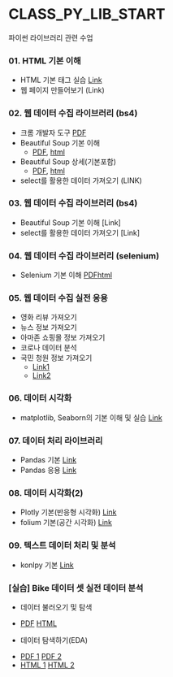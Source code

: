 # CLASS_PY_LIB_START
 파이썬 라이브러리 관련 수업

### 01. HTML 기본 이해
 - HTML 기본 태그 실습 [Link](./PYLIB_01_01_html)
 - 웹 페이지 만들어보기 (Link)
 
### 02. 웹 데이터 수집 라이브러리 (bs4)
 - 크롬 개발자 도구 [PDF](./PYLIB_01_02_크롬개발자도구/PYLIB_01_01_BS4_크롬개발자도구.pdf)
 - Beautiful Soup 기본 이해 
    - [PDF](./PYLIB_01_02B_BS4/Unit01_01_BS4_Basic.pdf), [html](https://ldjwj.github.io/CLASS_PY_LIB_START/PYLIB_01_02B_BS4/Unit01_01_BS4_Basic.html) 
 - Beautiful Soup 상세(기본포함)
    - [PDF](./PYLIB_01_02B_BS4/Unit01_02_BS4_all_v12_2204.pdf), [html](https://ldjwj.github.io/CLASS_PY_LIB_START/PYLIB_01_02B_BS4/Unit01_02_BS4_all_v12_2204.html) 
 - select를 활용한 데이터 가져오기 (LINK)

### 03. 웹 데이터 수집 라이브러리 (bs4)
 - Beautiful Soup 기본 이해 [Link]
 - select를 활용한 데이터 가져오기 [Link]
 
### 04. 웹 데이터 수집 라이브러리 (selenium)
 - Selenium 기본 이해 [PDF](./CL03_01_selenium_basic_2204.pdf)[html](https://ldjwj.github.io/CLASS_PY_LIB_START/CL03_01_selenium_basic_2204.html) 
 
### 05. 웹 데이터 수집 실전 응용
 - 영화 리뷰 가져오기
 - 뉴스 정보 가져오기
 - 아마존 쇼핑몰 정보 가져오기 
 - 코로나 데이터 분석
 - 국민 청원 정보 가져오기 
   - [Link1](https://ldjwj.github.io/CLASS_PY_LIB_START/PYLIB_02_15_A_국민청원(mac).html) 
   - [Link2](https://ldjwj.github.io/CLASS_PY_LIB_START/PYLIB_02_15_B_국민청원(mac).html)
 
### 06. 데이터 시각화
 - matplotlib, Seaborn의 기본 이해 및 실습 [Link]()

### 07. 데이터 처리 라이브러리
 - Pandas 기본 [Link]()
 - Pandas 응용 [Link]()
 
### 08. 데이터 시각화(2)
 - Plotly 기본(반응형 시각화) [Link]()
 - folium 기본(공간 시각화) [Link]()
 
### 09. 텍스트 데이터 처리 및 분석
 - konlpy 기본 [Link]()
 
### [실습] Bike 데이터 셋 실전 데이터 분석
- 데이터 불러오기 및 탐색 
 * [PDF](https://ldjwj.github.io/CLASS_PY_LIB_START/Data_01_01_Bike_EDA_2204.pdf) [HTML](https://ldjwj.github.io/CLASS_PY_LIB_START/Data_01_01_Bike_EDA_2204.html)
 
- 데이터 탐색하기(EDA) 
 * [PDF 1](https://ldjwj.github.io/CLASS_PY_LIB_START/Data_01_02_Bike_EDA_2204.pdf) [PDF 2](https://ldjwj.github.io/CLASS_PY_LIB_START/Data_01_03_Bike_EDA_2204.pdf)
 * [HTML 1](https://ldjwj.github.io/CLASS_PY_LIB_START/Data_01_02_Bike_EDA_2204.html) [HTML 2](https://ldjwj.github.io/CLASS_PY_LIB_START/Data_01_03_Bike_EDA_2204.html)
 

 

